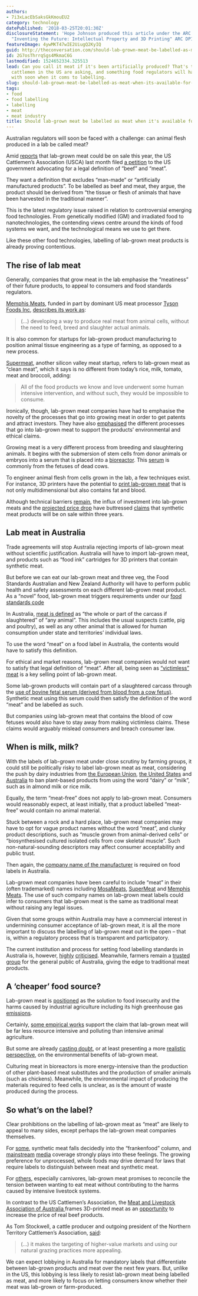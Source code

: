 ```yaml
---
authors:
- 7i3xLacEbSaksGkKmouEU2
category: technology
datePublished: '2018-03-25T20:01:30Z'
disclosureStatement: 'Hope Johnson produced this article under the ARC Discovery Grant,
  "Inventing the Future: Intellectual Property and 3D Printing" ARC DP170100758.'
featureImage: 4ywMKT47wIE2UiugQ2KyIQ
guid: http://theconversation.com/should-lab-grown-meat-be-labelled-as-meat-when-its-available-for-sale-93129
id: 2G7osThrrqSgs4MkmaC6G
lastmodified: 1524652334.325513
lead: Can you call it meat if it's been artificially produced? That's the question
  cattlemen in the US are asking, and something food regulators will have to grapple
  with soon when it coms to labelling.
slug: should-lab-grown-meat-be-labelled-as-meat-when-its-available-for-sale
tags:
- food
- food labelling
- labelling
- meat
- meat industry
title: Should lab-grown meat be labelled as meat when it's available for sale?
---
```

Australian regulators will soon be faced with a challenge: can animal flesh produced in a lab be called meat? 

Amid [reports](https://www.qt.com.au/news/lab-grown-meat-could-be-shops-year/3351572/) that lab-grown meat could be on sale this year, the US Cattlemen’s Association (USCA) last month filed [a petition](https://www.fsis.usda.gov/wps/wcm/connect/e4749f95-e79a-4ba5-883b-394c8bdc97a3/18-01-Petition-US-Cattlement-Association020918.pdf?MOD=AJPERES) to the US government advocating for a legal definition of “beef” and “meat”.

They want a definition that excludes “man-made” or “artificially manufactured products”. To be labelled as beef and meat, they argue, the product should be derived from “the tissue or flesh of animals that have been harvested in the traditional manner”.


This is the latest regulatory issue raised in relation to controversial emerging food technologies. From genetically modified (GM) and irradiated food to nanotechnologies, the contending views centre around the kinds of food systems we want, and the technological means we use to get there. 

Like these other food technologies, labelling of lab-grown meat products is already proving contentious.

## The rise of lab meat

Generally, companies that grow meat in the lab emphasise the “meatiness” of their future products, to appeal to consumers and food standards regulators.

[Memphis Meats](http://www.memphismeats.com/about-us/), funded in part by dominant US meat processor [Tyson Foods Inc](https://www.forbes.com/sites/chloesorvino/2018/01/29/exclusive-interview-tyson-invests-in-lab-grown-protein-startup-memphis-meats-joining-bill-gates-and-richard-branson/), [describes its work as](http://www.memphismeats.com/about-us/):

> (…) developing a way to produce real meat from animal cells, without the need to feed, breed and slaughter actual animals.

It is also common for startups for lab-grown product manufacturing to position animal tissue engineering as a type of farming, as opposed to a new process.

[Supermeat](https://www.supermeat.com/), another silicon valley meat startup, refers to lab-grown meat as “clean meat”, which it says is no different from today’s rice, milk, tomato, meat and broccoli, adding:

> All of the food products we know and love underwent some human intensive intervention, and without such, they would be impossible to consume. 

Ironically, though, lab-grown meat companies have had to emphasise the novelty of the processes that go into growing meat in order to get patents and attract investors. They have also [emphasised](https://www.new-harvest.org/about#mission_vision) the different processes that go into lab-grown meat to support the products’ environmental and ethical claims. 

Growing meat is a very different process from breeding and slaughtering animals. It begins with the submersion of stem cells from donor animals or embryos into a serum that is placed into a [bioreactor](https://www.sciencedirect.com/topics/neuroscience/bioreactors). This [serum](http://www.slate.com/articles/health_and_science/science/2017/07/why_is_fetal_cow_blood_used_to_grow_fake_meat.html) is commonly from the fetuses of dead cows. 

To engineer animal flesh from cells grown in the lab, a few techniques exist. For instance, 3D printers have the potential to [print lab-grown meat](https://www.theaustralian.com.au/news/health-science/3dprinted-meat-makes-the-cut/news-story/4b8a3f98b22103f8310d4a58c5ce4adf) that is not only multidimensional but also contains fat and blood.

Although technical barriers [remain](https://cogentoa.com/article/10.1080/23311932.2017.1320814), the influx of investment into lab-grown meats and the [projected price drop](http://bigthink.com/ideafeed/answering-how-a-sausage-gets-made-will-be-more-complicated-in-2020) have buttressed [claims](https://www.independent.co.uk/news/science/clean-meat-lab-grown-available-restaurants-2018-global-warming-greenhouse-emissions-a8236676.html) that synthetic meat products will be on sale within three years. 

## Lab meat in Australia

Trade agreements will stop Australia rejecting imports of lab-grown meat without scientific justification. Australia will have to import lab-grown meat, and products such as “food ink” cartridges for 3D printers that contain synthetic meat. 

But before we can eat our lab-grown meat and three veg, the Food Standards Australian and New Zealand Authority will have to perform public health and safety assessments on each different lab-grown meat product. As a “novel” food, lab-grown meat triggers requirements under our [food standards code](https://www.legislation.gov.au/Details/F2017C00324)

In Australia, [meat is defined](https://www.legislation.gov.au/Details/F2016C00173) as “the whole or part of the carcass if slaughtered” of “any animal”. This includes the usual suspects (cattle, pig and poultry), as well as any other animal that is allowed for human consumption under state and territories’ individual laws.

To use the word “meat” on a food label in Australia, the contents would have to satisfy this definition. 

For ethical and market reasons, lab-grown meat companies would not want to satisfy that legal definition of “meat”. After all, being seen as [“victimless” meat](http://www.animalsaustralia.org/features/real-meat-without-hurting-animals.php) is a key selling point of lab-grown meat.

Some lab-grown products will contain part of a slaughtered carcass through the [use of bovine fetal serum (derived from blood from a cow fetus)](http://www.slate.com/articles/health_and_science/science/2017/07/why_is_fetal_cow_blood_used_to_grow_fake_meat.html). Synthetic meat using this serum could then satisfy the definition of the word “meat” and be labelled as such. 

But companies using lab-grown meat that contains the blood of cow fetuses would also have to stay away from making victimless claims. These claims would arguably mislead consumers and breach consumer law. 

## When is milk, milk?

With the labels of lab-grown meat under close scrutiny by farming groups, it could still be politically risky to label lab-grown meat as meat, considering the push by dairy industries from [the European Union](https://curia.europa.eu/jcms/upload/docs/application/pdf/2017-06/cp170063en.pdf), [the United States](https://www.congress.gov/bill/115th-congress/senate-bill/130/text) and [Australia](http://adf.farmonline.com.au/news/magazine/industry-news/general/pressure-mounts-on-imitation-milk-labels/2756089.aspx) to ban plant-based products from using the word “dairy” or “milk”, such as in almond milk or rice milk. 

Equally, the term “meat-free” does not apply to lab-grown meat. Consumers would reasonably expect, at least initially, that a product labelled “meat-free” would contain no animal material. 

Stuck between a rock and a hard place, lab-grown meat companies may have to opt for vague product names without the word “meat”, and clunky product descriptions, such as “muscle grown from animal-derived cells” or “biosynthesised cultured isolated cells from cow skeletal muscle”. Such non-natural-sounding descriptors may affect consumer acceptability and public trust. 

Then again, the [company name of the manufacturer](https://www.legislation.gov.au/Details/F2015L00389) is required on food labels in Australia. 


Lab-grown meat companies have been careful to include “meat” in their (often trademarked) names including [MosaMeats](http://mosameat.eu), [SuperMeat](http://supermeat.com/) and [Memphis Meats](http://www.memphismeats.com/). The use of such company names on lab-grown meat labels could infer to consumers that lab-grown meat is the same as traditional meat without raising any legal issues. 

Given that some groups within Australia may have a commercial interest in undermining consumer acceptance of lab-grown meat, it is all the more important to discuss the labelling of lab-grown meat out in the open – that is, within a regulatory process that is transparent and participatory. 

The current institution and process for setting food labelling standards in Australia is, however, [highly](https://theconversation.com/packaged-products-may-contain-more-than-the-label-states-including-allergens-90389) [criticised](https://theconversation.com/the-limit-of-labels-ethical-food-is-more-than-consumer-choice-59908). Meanwhile, farmers remain a [trusted group](https://www.ncbi.nlm.nih.gov/pubmed/21806725) for the general public of Australia, giving the edge to traditional meat products. 

## A ‘cheaper’ food source?

Lab-grown meat is [positioned](http://www.theatlantic.com/sponsored/vmware-2017/lab-grown-meat/1551/) as the solution to food insecurity and the harms caused by industrial agriculture including its high greenhouse gas [emissions](https://www.theguardian.com/commentisfree/2012/jan/22/cultured-meat-environment-diet-nutrition).

Certainly, [some empirical works](https://doi.org/10.1021/es200130u) support the claim that lab-grown meat will be far less resource intensive and polluting than intensive animal agriculture.

But some are already [casting doubt](https://doi.org/10.1021/acs.est.5b01614), or at least presenting a more [realistic perspective](https://doi.org/10.1016/j.gfs.2017.04.001), on the environmental benefits of lab-grown meat. 

Culturing meat in bioreactors is more energy-intensive than the production of other plant-based meat substitutes and the production of smaller animals (such as chickens). Meanwhile, the environmental impact of producing the materials required to feed cells is unclear, as is the amount of waste produced during the process. 

## So what’s on the label?

Clear prohibitions on the labelling of lab-grown meat as “meat” are likely to appeal to many sides, except perhaps the lab-grown meat companies themselves. 

For [some](http://journals.sagepub.com/doi/abs/10.1177/0963662514521106), synthetic meat falls decidedly into the “frankenfood” column, and [mainstream](https://doi.org/10.1016/j.meatsci.2013.05.027) [media](https://doi.org/10.1016/S2095-3119\(14\)60883-2) coverage strongly plays into these feelings. The growing preference for unprocessed, whole foods may drive demand for laws that require labels to distinguish between meat and synthetic meat. 

For [others](http://journals.plos.org/plosone/article?id=10.1371/journal.pone.0171904), especially carnivores, lab-grown meat promises to reconcile the tension between wanting to eat meat without contributing to the harms caused by intensive livestock systems. 


In contrast to the US Cattlemen’s Association, the [Meat and Livestock Association of Australia ](https://www.mla.com.au/news-and-events/industry-news/3d-printing-technology-for-value-added-red-meat/) frames 3D-printed meat as an [opportunity](https://www.theaustralian.com.au/news/health-science/3dprinted-meat-makes-the-cut/news-story/4b8a3f98b22103f8310d4a58c5ce4adf) to increase the price of real beef products. 

As Tom Stockwell, a cattle producer and outgoing president of the Northern Territory Cattlemen’s Association, [said](http://www.abc.net.au/news/rural/2018-03-23/lab-meat-technology-and-foreign-investment-nt-cattleman-forum/9570984): 

> (…) it makes the targeting of higher-value markets and using our natural grazing practices more appealing.

We can expect lobbying in Australia for mandatory labels that differentiate between lab-grown products and meat over the next few years. But, unlike in the US, this lobbying is less likely to resist lab-grown meat being labelled as meat, and more likely to focus on letting consumers know whether their meat was lab-grown or farm-produced.